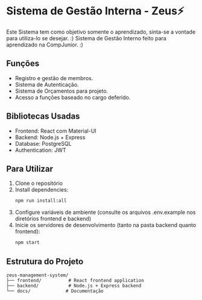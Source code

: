# Sistema de Gestão Interna - Zeus⚡

Este Sistema tem como objetivo somente o aprendizado, sinta-se a vontade para utiliza-lo se desejar. :)
Sistema de Gestão Interno feito para aprendizado na CompJunior. :)

## Funções

- Registro e gestão de membros.
- Sistema de Autenticação.
- Sistema de Orçamentos para projeto.
- Acesso a funções baseado no cargo deferido.

## Bibliotecas Usadas

- Frontend: React com Material-UI
- Backend: Node.js + Express
- Database: PostgreSQL
- Authentication: JWT

## Para Utilizar

1. Clone o repositório
2. Install dependencies:
   ```bash
   npm run install:all
   ```
3. Configure variáveis ​​de ambiente (consulte os arquivos .env.example nos diretórios frontend e backend)
4. Inicie os servidores de desenvolvimento (tanto na pasta backend quanto frontend):
   ```bash
   npm start
   ```

## Estrutura do Projeto

```
zeus-management-system/
├── frontend/          # React frontend application
├── backend/           # Node.js + Express backend
└── docs/             # Documentação
```
